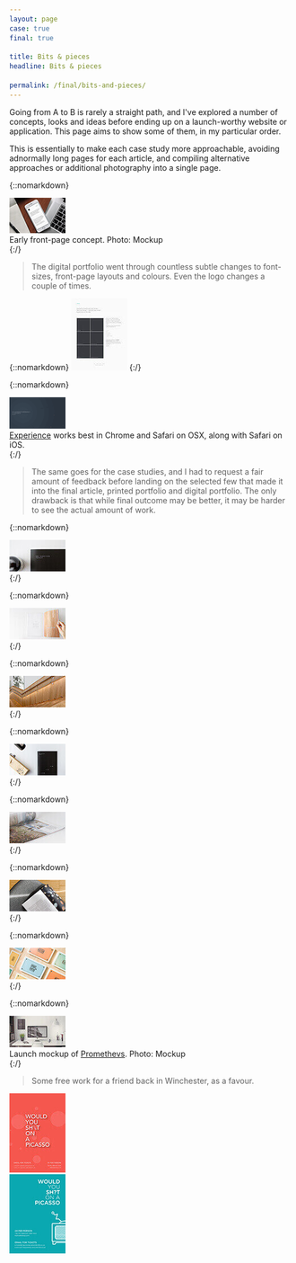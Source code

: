```yaml
---
layout: page
case: true
final: true

title: Bits & pieces
headline: Bits & pieces

permalink: /final/bits-and-pieces/
---
```


<p class="lead">Going from A to B is rarely a straight path, and I've explored a number of concepts, looks and ideas before ending up on a launch-worthy website or application. This page aims to show some of them, in my particular order.</p>

This is essentially to make each case study more approachable, avoiding adnormally long pages for each article, and compiling alternative approaches or additional photography into a single page.

<div class="div"></div>

{::nomarkdown}
<div class="caption mid">
	<div class="contain">
		<img src="/../img/bit/02-lq.jpg" data-src="/../img/bit/02.jpg" alt="Image" class="lazyload lazy">
	</div>
	<span>Early front-page concept. Photo: Mockup</span>
</div>
{:/}

<div class="div"></div>

> The digital portfolio went through countless subtle changes to font-sizes, front-page layouts and colours. Even the logo changes a couple of times.

<div class="div"></div>

{::nomarkdown}
<img src="/../img/bit/05-lq.jpg" data-src="/../img/bit/05.jpg" alt="Image" class="lazyload lazy lined">
{:/}

{::nomarkdown}
<div class="caption mid">
	<div class="contain">
		<img src="/../img/bit/18-lq.png" data-src="/../img/bit/18.png" alt="Image" class="lazyload lazy">
	</div>
	<span><a href="http://uni.magnusskare.com/experience/" target="_blank">Experience</a> works best in Chrome and Safari on OSX, along with Safari on iOS.</span>
</div>
{:/}

<div class="div"></div>

> The same goes for the case studies, and I had to request a fair amount of feedback before landing on the selected few that made it into the final article, printed portfolio and digital portfolio. The only drawback is that while final outcome may be better, it may be harder to see the actual amount of work.

<div class="div"></div>

{::nomarkdown}
<div class="contain">
	<img src="/../img/bit/16-lq.jpg" data-src="/../img/bit/16.jpg" alt="Image" class="lazyload lazy">
</div>
{:/}

{::nomarkdown}
<div class="contain">
	<img src="/../img/bit/01-lq.jpg" data-src="/../img/bit/01.jpg" alt="Image" class="lazyload lazy">
</div>
{:/}

{::nomarkdown}
<div class="contain">
	<img src="/../img/bit/06-lq.jpg" data-src="/../img/bit/06.jpg" alt="Image" class="lazyload lazy">
</div>
{:/}

{::nomarkdown}
<div class="contain">
	<img src="/../img/bit/03-lq.jpg" data-src="/../img/bit/03.jpg" alt="Image" class="lazyload lazy">
</div>
{:/}

{::nomarkdown}
<div class="contain">
	<img src="/../img/bit/09-lq.jpg" data-src="/../img/bit/09.jpg" alt="Image" class="lazyload lazy">
</div>
{:/}

{::nomarkdown}
<div class="contain">
	<img src="/../img/bit/04-lq.jpg" data-src="/../img/bit/04.jpg" alt="Image" class="lazyload lazy">
</div>
{:/}

{::nomarkdown}
<div class="contain">
	<img src="/../img/bit/07-lq.jpg" data-src="/../img/bit/07.jpg" alt="Image" class="lazyload lazy">
</div>
{:/}

{::nomarkdown}
<div class="caption mid">
	<div class="contain">
		<img src="/../img/bit/mockup-lq.jpg" data-src="/../img/bit/mockup.jpg" alt="Image" class="lazyload lazy">
	</div>
	<span>Launch mockup of <a href="http://promethevs.no/" target="_blank">Promethevs</a>. Photo: Mockup</span>
</div>
{:/}

<div class="div"></div>

> Some free work for a friend back in Winchester, as a favour.

<div class="div"></div>

<div class="grid final-grid">
	<div class="col-50">
		<img src="/../img/bit/13-lq.jpg" data-src="/../img/bit/13.jpg" alt="Image" class="fade wait lazy lazyload">
	</div>
	<div class="col-50">
		<img src="/../img/bit/14-lq.jpg" data-src="/../img/bit/14.jpg" alt="Image" class="fade wait lazy lazyload">
	</div>
</div>

<div class="div"></div>